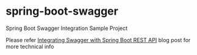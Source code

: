 # spring-boot-swagger

Spring Boot Swagger Integration Sample Project

Please refer [Integrating Swagger with Spring Boot REST API](http://blog.napagoda.com/2017/09/integrating-swagger-with-spring-boot.html) blog post for more technical info
